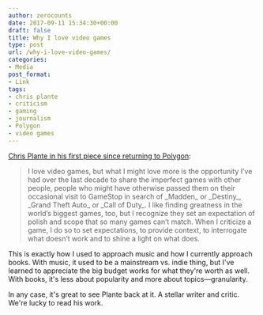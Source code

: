 ```yaml
---
author: zerocounts
date: 2017-09-11 15:34:30+00:00
draft: false
title: Why I love video games
type: post
url: /why-i-love-video-games/
categories:
- Media
post_format:
- Link
tags:
- chris plante
- criticism
- gaming
- journalism
- Polygon
- video games
---
```


[Chris Plante in his first piece since returning to Polygon](https://www.polygon.com/2017/9/11/16277334/the-best-video-games):


<blockquote>I love video games, but what I might love more is the opportunity I’ve had over the last decade to share the imperfect games with other people, people who might have otherwise passed them on their occasional visit to GameStop in search of _Madden_ or _Destiny_, _Grand Theft Auto_ or _Call of Duty_. I like finding greatness in the world’s biggest games, too, but I recognize they set an expectation of polish and scope that so many games can’t match. When I criticize a game, I do so to set expectations, to provide context, to interrogate what doesn’t work and to shine a light on what does.</blockquote>


This is exactly how I used to approach music and how I currently approach books. With music, it used to be a mainstream vs. indie thing, but I've learned to appreciate the big budget works for what they're worth as well. With books, it's less about popularity and more about topics—granularity.

In any case, it's great to see Plante back at it. A stellar writer and critic. We're lucky to read his work.
